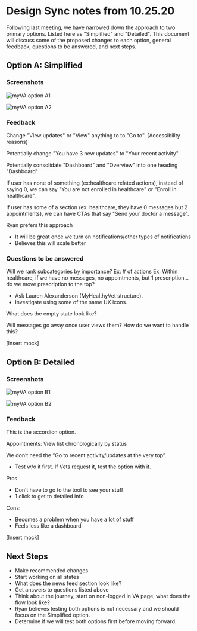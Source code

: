 # Design Sync notes from 10.25.20
Following last meeting, we have narrowed down the approach to two primary options. Listed here as "Simplified" and "Detailed".
This document will discuss some of the proposed changes to each option, general feedback, questions to be answered, and next steps.

## Option A: Simplified

### Screenshots

![myVA option A1](https://github.com/department-of-veterans-affairs/va.gov-team/blob/master/products/identity-personalization/my-va/2.0-redesign/design-ia/assets/myVA%20A1.jpg)

![myVA option A2](https://github.com/department-of-veterans-affairs/va.gov-team/blob/master/products/identity-personalization/my-va/2.0-redesign/design-ia/assets/myVA%20A2.jpg)

### Feedback
Change "View updates" or "View" anything to to "Go to". (Accessibility reasons)

Potentially change "You have 3 new updates" to "Your recent activity"

Potentially consolidate "Dashboard" and "Overview" into one heading "Dashboard"

If user has none of something (ex:healthcare related actions), instead of saying 0, we can say 
"You are not enrolled in healthcare" or "Enroll in healthcare".

If user has some of a section (ex: healthcare, they have 0 messages but 2 appointments), we can have CTAs that say "Send your doctor a message".

Ryan prefers this approach
- It will be great once we turn on notifications/other types of notifications
- Believes this will scale better

### Questions to be answered

Will we rank subcategories by importance? Ex: # of actions
Ex: Within healthcare, if we have no messages, no appointments, but 1 prescription…do we move prescription to the top? 
- Ask Lauren Alexanderson (MyHealthyVet structure). 
- Investigate using some of the same UX icons. 

What does the empty state look like?

Will messages go away once user views them? 
How do we want to handle this?

[Insert mock]

## Option B: Detailed

### Screenshots


![myVA option B1](https://github.com/department-of-veterans-affairs/va.gov-team/blob/master/products/identity-personalization/my-va/2.0-redesign/design-ia/assets/myVA%20B1.jpg)

![myVA option B2](https://github.com/department-of-veterans-affairs/va.gov-team/blob/master/products/identity-personalization/my-va/2.0-redesign/design-ia/assets/myVA%20B2.jpg)


### Feedback

This is the accordion option.

Appointments: View list chronologically by status

We don’t need the “Go to recent activity/updates at the very top”.
- Test w/o it first. If Vets request it, test the option with it.

Pros
- Don’t have to go to the tool to see your stuff
- 1 click to get to detailed info

Cons: 
- Becomes a problem when you have a lot of stuff
- Feels less like a dashboard

[Insert mock]

## Next Steps
- Make recommended changes
- Start working on all states
- What does the news feed section look like?
- Get answers to questions listed above
- Think about the journey, start on non-logged in VA page, what does the flow look like?
- Ryan believes testing both options is not necessary and we should focus on the Simplified option.
- Determine if we will test both options first before moving forward.













